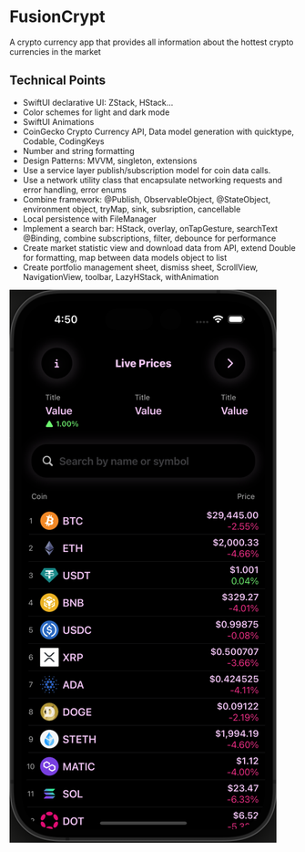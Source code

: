 # FusionCrypt

A crypto currency app that provides all information about the hottest crypto currencies in the market

## Technical Points

- SwiftUI declarative UI: ZStack, HStack...
- Color schemes for light and dark mode
- SwiftUI Animations
- CoinGecko Crypto Currency API, Data model generation with quicktype, Codable, CodingKeys
- Number and string formatting
- Design Patterns: MVVM, singleton, extensions
- Use a service layer publish/subscription model for coin data calls.
- Use a network utility class that encapsulate networking requests and error handling, error enums
- Combine framework: @Publish, ObservableObject, @StateObject, environment object, tryMap, sink, subsription, cancellable
- Local persistence with FileManager
- Implement a search bar: HStack, overlay, onTapGesture, searchText @Binding, combine subscriptions, filter, debounce for performance
- Create market statistic view and download data from API, extend Double for formatting, map between data models object to list
- Create portfolio management sheet, dismiss sheet, ScrollView, NavigationView, toolbar, LazyHStack, withAnimation

![HomePage](docs/0-home-page.png)
